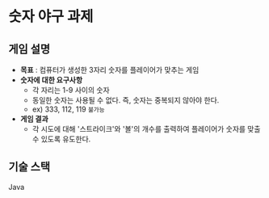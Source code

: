 # 숫자 야구 과제

## 게임 설명
- **목표** : 컴퓨터가 생성한 3자리 숫자를 플레이어가 맞추는 게임
- **숫자에 대한 요구사항**
    - 각 자리는 1-9 사이의 숫자
    - 동일한 숫자는 사용될 수 없다. 즉, 숫자는 중복되지 않아야 한다.
    - ex) 333, 112, 119 `불가능`
- **게임 결과**
    - 각 시도에 대해 '스트라이크'와 '볼'의 개수를 출력하여 플레이어가 숫자를 맞출 수 있도록 유도한다.
 
## 기술 스택
Java
